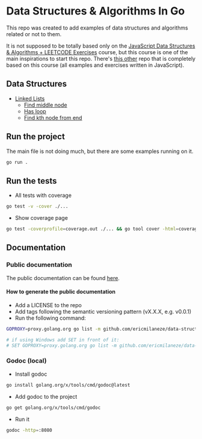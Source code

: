 # Data Structures & Algorithms In Go

This repo was created to add examples of data structures and algorithms related or not to them.

It is not supposed to be totally based only on the [JavaScript Data Structures & Algorithms + LEETCODE Exercises](https://www.udemy.com/course/data-structures-algorithms-javascript) course, but this course is one of the main inspirations to start this repo. There's [this other](https://github.com/ericmilaneze/data-structures-and-algorithms-plus-leetcode-exercises) repo that is completely based on this course (all examples and exercises written in JavaScript).

## Data Structures

* [Linked Lists](./linkedlist/linkedlist.go)
    * [Find middle node](./linkedlist/find-middle-node.go)
    * [Has loop](./linkedlist/has-loop.go)
    * [Find kth node from end](./linkedlist/find-kth-node-from-end.go)

## Run the project

The main file is not doing much, but there are some examples running on it.

```bash
go run .
```

## Run the tests

- All tests with coverage

```bash
go test -v -cover ./...
```

- Show coverage page

```bash
go test -coverprofile=coverage.out ./... && go tool cover -html=coverage.out
```

## Documentation

### Public documentation

The public documentation can be found [here](https://pkg.go.dev/github.com/ericmilaneze/data-structure-and-algorithms-in-go).

#### How to generate the public documentation

- Add a LICENSE to the repo
- Add tags following the semantic versioning pattern (vX.X.X, e.g. v0.0.1)
- Run the following command:
```bash
GOPROXY=proxy.golang.org go list -m github.com/ericmilaneze/data-structure-and-algorithms-in-go@v0.1.0

# if using Windows add SET in front of it:
# SET GOPROXY=proxy.golang.org go list -m github.com/ericmilaneze/data-structure-and-algorithms-in-go@v0.1.0
```

### Godoc (local)

- Install godoc

```bash
go install golang.org/x/tools/cmd/godoc@latest
```

- Add godoc to the project

```bash
go get golang.org/x/tools/cmd/godoc
```

- Run it

```bash
godoc -http=:8080
```
